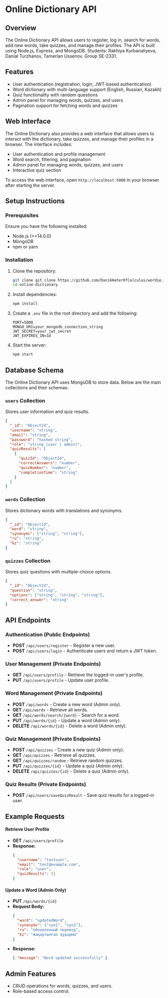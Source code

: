 # Online Dictionary API

## Overview

The Online Dictionary API allows users to register, log in, search for words, add new words, take quizzes, and manage their profiles. The API is built using Node.js, Express, and MongoDB.
Students: Rakhiya Kurbanaliyeva, Danial Turzhanov, Tamerlan Ussenov. Group SE-2331.

## Features

- User authentication (registration, login, JWT-based authentication)
- Word dictionary with multi-language support (English, Russian, Kazakh)
- Quiz functionality with random questions
- Admin panel for managing words, quizzes, and users
- Pagination support for fetching words and quizzes

## Web Interface

The Online Dictionary also provides a web interface that allows users to interact with the dictionary, take quizzes, and manage their profiles in a browser. The interface includes:

- User authentication and profile management
- Word search, filtering, and pagination
- Admin panel for managing words, quizzes, and users
- Interactive quiz section

To access the web interface, open `http://localhost:5000` in your browser after starting the server.

## Setup Instructions

### Prerequisites

Ensure you have the following installed:

- Node.js (>=14.0.0)
- MongoDB
- npm or yarn

### Installation

1. Clone the repository:

   ```bash
   git clone git clone https://github.com/DanikHaterOfCalculus/wordie.git
   cd online-dictionary
   ```

2. Install dependencies:

   ```bash
   npm install
   ```

3. Create a `.env` file in the root directory and add the following:

   ```env
   PORT=5000
   MONGO_URI=your_mongodb_connection_string
   JWT_SECRET=your_jwt_secret
   JWT_EXPIRES_IN=1d
   ```

4. Start the server:

   ```bash
   npm start
   ```

## Database Schema

The Online Dictionary API uses MongoDB to store data. Below are the main collections and their schemas:

### `users` Collection

Stores user information and quiz results.

```json
{
  "_id": "ObjectId",
  "username": "string",
  "email": "string",
  "password": "hashed string",
  "role": "string (user | admin)",
  "quizResults": [
    {
      "quizId": "ObjectId",
      "correctAnswers": "number",
      "quizNumber": "number",
      "completionTime": "string"
    }
  ]
}
```

### `words` Collection

Stores dictionary words with translations and synonyms.

```json
{
  "_id": "ObjectId",
  "word": "string",
  "synonyms": ["string", "string"],
  "ru": "string",
  "kz": "string"
}
```

### `quizzes` Collection

Stores quiz questions with multiple-choice options.

```json
{
  "_id": "ObjectId",
  "question": "string",
  "options": ["string", "string", "string"],
  "correct_answer": "string"
}
```

## API Endpoints

### Authentication (Public Endpoints)

- **POST** `/api/users/register` - Register a new user.
- **POST** `/api/users/login` - Authenticate users and return a JWT token.

### User Management (Private Endpoints)

- **GET** `/api/users/profile` - Retrieve the logged-in user's profile.
- **PUT** `/api/users/profile` - Update user profile.

### Word Management (Private Endpoints)

- **POST** `/api/words` - Create a new word (Admin only).
- **GET** `/api/words` - Retrieve all words.
- **GET** `/api/words/search/{word}` - Search for a word.
- **PUT** `/api/words/{id}` - Update a word (Admin only).
- **DELETE** `/api/words/{id}` - Delete a word (Admin only).

### Quiz Management (Private Endpoints)

- **POST** `/api/quizzes` - Create a new quiz (Admin only).
- **GET** `/api/quizzes` - Retrieve all quizzes.
- **GET** `/api/quizzes/random` - Retrieve random quizzes.
- **PUT** `/api/quizzes/{id}` - Update a quiz (Admin only).
- **DELETE** `/api/quizzes/{id}` - Delete a quiz (Admin only).

### Quiz Results (Private Endpoints)

- **POST** `/api/users/saveQuizResult` - Save quiz results for a logged-in user.

## Example Requests

#### Retrieve User Profile
- **GET** `/api/users/profile`
- **Response:**
  ```json
  {
    "username": "testuser",
    "email": "test@example.com",
    "role": "user",
    "quizResults": []
  }
  ```

#### Update a Word (Admin Only)
- **PUT** `/api/words/{id}`
- **Request Body:**
  ```json
  {
    "word": "updatedWord",
    "synonyms": ["syn1", "syn2"],
    "ru": "обновленный перевод",
    "kz": "жаңартылған аударма"
  }
  ```
- **Response:**
  ```json
  { "message": "Word updated successfully" }
  ```

## Admin Features

- CRUD operations for words, quizzes, and users.
- Role-based access control.

